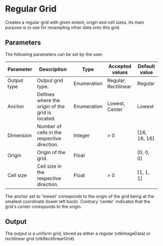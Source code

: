 # Regular Grid

Creates a regular grid with given extent, origin and cell sizes. Its main purpose is to use for resampling other data onto this grid.

## Parameters

The following parameters can be set by the user:

| Parameter     | Description                                       | Type          | Accepted values       | Default value     |
| ------------- | ------------------------------------------------- | ------------- | -----------------     | ----------------- |
| Output type   | Output grid type.                                 | Enumeration   | Regular, Rectilinear  | Regular           |
| Anchor        | Defines where the origin of the grid is located.  | Enumeration   | Lowest, Center        | Lowest            |
| Dimension     | Number of cells in the respective direction.      | Integer       | > 0                   | \[16, 16, 16\]    |
| Origin        | Origin of the grid.                               | Float         |                       | \[0, 0, 0\]       |
| Cell size     | Cell size in the respective direction.            | Float         | > 0                   | \[1, 1, 1\]       |

The anchor set to 'lowest' coresponds to the origin of the grid being at the smallest coordinate (lower left back). Contrary 'center' indicates that the grid's center coresponds to the origin.

## Output

The output is a uniform grid, stored as either a regular (vtkImageData) or rectilinear grid (vtkRectilinearGrid).
